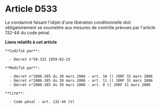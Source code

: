 # Article D533

Le condamné faisant l'objet d'une libération conditionnelle doit obligatoirement se soumettre aux mesures de contrôle prévues
par l'article 132-44 du code pénal.

**Liens relatifs à cet article**

	**Codifié par**:

	  - Décret n°59-322 1959-02-23

	**Modifié par**:

	  - Décret n°2006-385 du 30 mars 2006 - art. 10 () JORF 31 mars 2006
	  - Décret n°2006-385 du 30 mars 2006 - art. 11 () JORF 31 mars 2006
	  - Décret n°2006-385 du 30 mars 2006 - art. 8 () JORF 31 mars 2006

	**Cite**:

	  - Code pénal - art. 132-44 (V)
